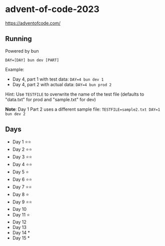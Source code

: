 # advent-of-code-2023

https://adventofcode.com/

## Running

Powered by bun

```
DAY=[DAY] bun dev [PART]
```

Example:

* Day 4, part 1 with test data: `DAY=4 bun dev 1`
* Day 4, part 2 with actual data: `DAY=4 bun prod 2`

Hint: Use `TESTFILE` to overwrite the name of the test file (defaults to "data.txt" for prod and "sample.txt" for dev)

**Note**: Day 1 Part 2 uses a different sample file: `TESTFILE=sample2.txt DAY=1 bun dev 2`

## Days

* Day 1 ⭐⭐
* Day 2 ⭐⭐
* Day 3 ⭐⭐
* Day 4 ⭐⭐
* Day 5 ⭐
* Day 6 ⭐⭐
* Day 7 ⭐⭐
* Day 8 ⭐
* Day 9 ⭐⭐
* Day 10
* Day 11 ⭐
* Day 12
* Day 13
* Day 14 *
* Day 15 *